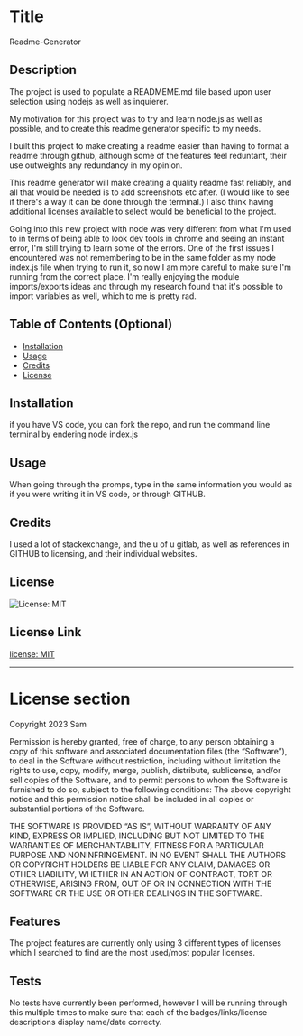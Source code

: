 # Title 
Readme-Generator




## Description 
The project is used to populate a READMEME.md file based upon user selection using nodejs as well as inquierer. 

My motivation for this project was to try and learn node.js as well as possible, and to create this readme generator specific to my needs.

I built this project to make creating a readme easier than having to format a readme through github, although some of the features feel reduntant, their use outweights any redundancy in my opinion.

This readme generator will make creating a quality readme fast reliably, and all that would be needed is to add screenshots etc after. (I would like to see if there's a way it can be done through the terminal.) I also think having additional licenses available to select would be beneficial to the project. 

Going into this new project with node was very different from what I'm used to in terms of being able to look dev tools in chrome and seeing an instant error, I'm still trying to learn some of the errors. One of the first issues I encountered was not remembering to be in the same folder as my node index.js file when trying to run it, so now I am more careful to make sure I'm running from the correct place. I'm really enjoying the module imports/exports ideas and through my research found that it's possible to import variables as well, which to me is pretty rad. 





## Table of Contents (Optional)


- [Installation](#installation)
- [Usage](#usage)
- [Credits](#credits)
- [License](#license)


## Installation 
if you have VS code, you can fork the repo, and run the command line terminal by endering node index.js



## Usage 
When going through the promps, type in the same information you would as if you were writing it in VS code, or through GITHUB. 



    

## Credits 
I used a lot of stackexchange, and the u of u gitlab, as well as references in GITHUB to licensing, and their individual websites.



## License 
![License: MIT](https://img.shields.io/badge/License-MIT-yellow.svg)

## License Link 
[license: MIT](https://opensource.org/licenses/MIT)


---
# License section 

  Copyright 2023 Sam
  
  Permission is hereby granted, free of charge, to any person obtaining a 
  copy of this software and associated documentation files (the “Software”),
  to deal in the Software without restriction, including without limitation the rights
  to use, copy, modify, merge, publish, distribute, sublicense, and/or sell copies 
  of the Software, and to permit persons to whom the Software is furnished to do so, 
  subject to the following conditions:
  The above copyright notice and this permission notice shall be included in all copies 
  or substantial portions of the Software.
      
  THE SOFTWARE IS PROVIDED “AS IS”, WITHOUT WARRANTY OF ANY KIND, EXPRESS OR IMPLIED, 
  INCLUDING BUT NOT LIMITED TO THE WARRANTIES OF MERCHANTABILITY, FITNESS FOR A PARTICULAR PURPOSE AND NONINFRINGEMENT. 
  IN NO EVENT SHALL THE AUTHORS OR COPYRIGHT HOLDERS BE LIABLE FOR ANY CLAIM, DAMAGES OR OTHER LIABILITY, WHETHER IN AN ACTION OF CONTRACT, 
  TORT OR OTHERWISE, ARISING FROM, OUT OF OR IN CONNECTION WITH THE SOFTWARE OR THE USE OR OTHER DEALINGS IN THE SOFTWARE.
      




## Features 
The project features are currently only using 3 different types of licenses which I searched to find are the most used/most popular licenses.







## Tests 
No tests have currently been performed, however I will be running through this multiple times to make sure that each of the badges/links/license descriptions display name/date correcty.



